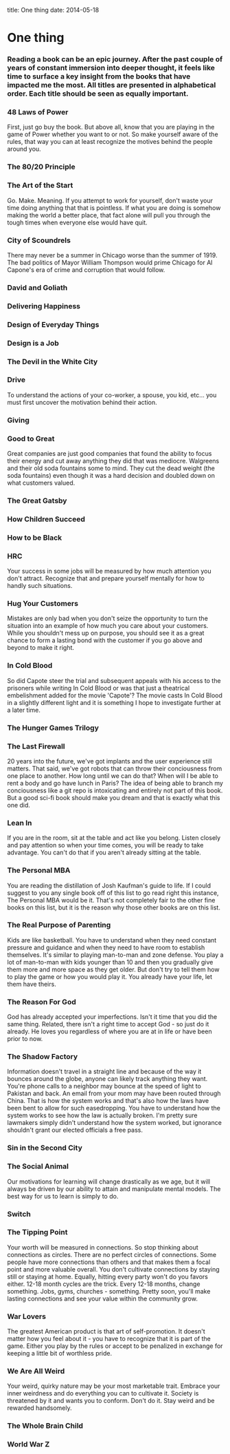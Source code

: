 title: One thing
date: 2014-05-18

# One thing

### Reading a book can be an epic journey. After the past couple of years of constant immersion into deeper thought, it feels like time to surface a key insight from the books that have impacted me the most. All titles are presented in alphabetical order. Each title should be seen as equally important.

### 48 Laws of Power
First, just go buy the book. But above all, know that you are playing in the game of Power whether you want to or not. So make yourself aware of the rules, that way you can at least recognize the motives behind the people around you.

### The 80/20 Principle

### The Art of the Start
Go. Make. Meaning. If you attempt to work for yourself, don't waste your time doing anything that that is pointless. If what you are doing is somehow making the world a better place, that fact alone will pull you through the tough times when everyone else would have quit.

### City of Scoundrels
There may never be a summer in Chicago worse than the summer of 1919. The bad politics of Mayor William Thompson would prime Chicago for Al Capone's era of crime and corruption that would follow.

### David and Goliath

### Delivering Happiness

### Design of Everyday Things

### Design is a Job

### The Devil in the White City

### Drive
To understand the actions of your co-worker, a spouse, you kid, etc... you must first uncover the motivation behind their action.

### Giving

### Good to Great
Great companies are just good companies that found the ability to focus their energy and cut away anything they did that was mediocre. Walgreens and their old soda fountains some to mind. They cut the dead weight (the soda fountains) even though it was a hard decision and doubled down on what customers valued.

### The Great Gatsby

### How Children Succeed

### How to be Black

### HRC
Your success in some jobs will be measured by how much attention you don't attract. Recognize that and prepare yourself mentally for how to handly such situations.

### Hug Your Customers
Mistakes are only bad when you don't seize the opportunity to turn the situation into an example of how much you care about your customers. While you shouldn't mess up on purpose, you should see it as a great chance to form a lasting bond with the customer if you go above and beyond to make it right.

### In Cold Blood
So did Capote steer the trial and subsequent appeals with his access to the prisoners while writing In Cold Blood or was that just a theatrical embelishment added for the movie 'Capote'? The movie casts In Cold Blood in a slightly different light and it is something I hope to investigate further at a later time.

### The Hunger Games Trilogy

### The Last Firewall
20 years into the future, we've got implants and the user experience still matters. That said, we've got robots that can throw their conciousness from one place to another. How long until we can do that? When will I be able to rent a body and go have lunch in Paris? The idea of being able to branch my conciousness like a git repo is intoxicating and entirely not part of this book. But a good sci-fi book should make you dream and that is exactly what this one did.

### Lean In
If you are in the room, sit at the table and act like you belong. Listen closely and pay attention so when your time comes, you will be ready to take advantage. You can't do that if you aren't already sitting at the table.

### The Personal MBA
You are reading the distillation of Josh Kaufman's guide to life. If I could suggest to you any single book off of this list to go read right this instance, The Personal MBA would be it. That's not completely fair to the other fine books on this list, but it is the reason why those other books are on this list.

### The Real Purpose of Parenting
Kids are like basketball. You have to understand when they need constant pressure and guidance and when they need to have room to establish themselves. It's similar to playing man-to-man and zone defense. You play a lot of man-to-man with kids younger than 10 and then you gradually give them more and more space as they get older. But don't try to tell them how to play the game or how you would play it. You already have your life, let them have theirs.

### The Reason For God
God has already accepted your imperfections. Isn't it time that you did the same thing.
Related, there isn't a right time to accept God - so just do it already. He loves you regardless of where you are at in life or have been prior to now.

### The Shadow Factory
Information doesn't travel in a straight line and because of the way it bounces around the globe, anyone can likely track anything they want. You're phone calls to a neighbor may bounce at the speed of light to Pakistan and back. An email from your mom may have been routed through China. That is how the system works and that's also how the laws have been bent to allow for such easedropping. You have to understand how the system works to see how the law is actually broken. I'm pretty sure lawmakers simply didn't understand how the system worked, but ignorance shouldn't grant our elected officials a free pass.

### Sin in the Second City

### The Social Animal
Our motivations for learning will change drastically as we age, but it will always be driven by our ability to attain and manipulate mental models. The best way for us to learn is simply to do.

### Switch

### The Tipping Point
Your worth will be measured in connections. So stop thinking about connections as circles. There are no perfect circles of connections. Some people have more connections than others and that makes them a focal point and more valuable overall. You don't cultivate connections by staying still or staying at home. Equally, hitting every party won't do you favors either. 12-18 month cycles are the trick. Every 12-18 months, change something. Jobs, gyms, churches - something. Pretty soon, you'll make lasting connections and see your value within the community grow.

### War Lovers
The greatest American product is that art of self-promotion. It doesn't matter how you feel about it - you have to recognize that it is part of the game. Either you play by the rules or accept to be penalized in exchange for keeping a little bit of worthless pride.

### We Are All Weird
Your weird, quirky nature may be your most marketable trait. Embrace your inner weirdness and do everything you can to cultivate it. Society is threatened by it and wants you to conform. Don't do it. Stay weird and be rewarded handsomely.

### The Whole Brain Child

### World War Z